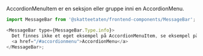 AccordionMenuItem er en seksjon eller gruppe inni en AccordionMenu.

```js noeditor beskrivelse
import MessageBar from '@skatteetaten/frontend-components/MessageBar';

<MessageBar type={MessageBar.Type.info}>
  Det finnes ikke et eget eksempel på AccordionMenuItem, se eksempel på bruk
  <a href="/#accordionmenu">AccordionMenu</a>
</MessageBar>;
```
